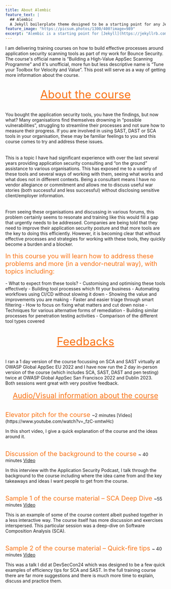 ```yaml
---
title: About Alembic
feature_text: |
  ## Alembic
  A Jekyll boilerplate theme designed to be a starting point for any Jekyll website
feature_image: "https://picsum.photos/1300/400?image=989"
excerpt: "Alembic is a starting point for [Jekyll](https://jekyllrb.com/) projects. Rather than starting from scratch, this boilerplate is designed to get the ball rolling immediately. Install it, configure it, tweak it, push it."
---
```

<style>
.text{
  text-decoration: underline;
  color: #F97316;
  font-size: 35px;
}
.text-discuss{
  color: #F97316;
  font-size: 20px;
}
li{
  margin-left: 50px;
}
li::marker {
  	color:  #F97316;
}

</style>

I am delivering training courses on how to build effective processes around application security scanning tools as part of my work for Bounce Security. The course's official name is “Building a High-Value AppSec Scanning Programme” and it's unofficial, more fun but less descriptive name is “Tune your Toolbox for Velocity and Value”. This post will serve as a way of getting more information about the course.
<br>
<br>
<center>
<span class="text">
About the course
</span>
</center>
<br>
<br>
You bought the application security tools, you have the findings, but now what? Many organisations find themselves drowning in “possible vulnerabilities”, struggling to streamline their processes and not sure how to measure their progress. If you are involved in using SAST, DAST or SCA tools in your organisation, these may be familiar feelings to you and this course comes to try and address these issues.
<br>
<br>
<br>
This is a topic I have had significant experience with over the last several years providing application security consulting and “on the ground” assistance to various organisations. This has exposed me to a variety of these tools and several ways of working with them, seeing what works and what does not in different contexts. Being a consultant means I have no vendor allegiance or commitment and allows me to discuss useful war stories (both successful and less successful) without disclosing sensitive client/employer information.
<br>
<br>
<br>
From seeing these organisations and discussing in various forums, this problem certainly seems to resonate and training like this would fill a gap that urgently needs to be addressed. Companies are being told that they need to improve their application security posture and that more tools are the key to doing this efficiently. However, it is becoming clear that without effective processes and strategies for working with these tools, they quickly become a burden and a blocker.
<br>
<br>
<span class="text-discuss">
In this course you will learn how to address these problems and more (in a vendor-neutral way), with topics including:
</span>
<br>
<br>
- What to expect from these tools?
- Customising and optimising these tools effectively
- Building tool processes which fit your business
- Automating workflows using CI/CD without slowing it down
- Showing the value and improvements you are making
- Faster and easier triage through smart filtering
- How to focus on fixing what matters and cut down noise
- Techniques for various alternative forms of remediation
- Building similar processes for penetration testing activities
- Comparison of the different tool types covered
<br>
<br>
<br>
<center>
<span class="text">
Feedbacks
</span>
</center>
<br>
<br>
I ran a 1 day version of the course focussing on SCA and SAST virtually at OWASP Global AppSec EU 2022 and I have now run the 2 day in-person version of the course (which includes SCA, SAST, DAST and pen testing) twice at OWASP Global AppSec San Francisco 2022 and Dublin 2023.

<br>
Both sessions went great with very positive feedback.

<br>
<br>
<center>
<span class="text" style="font-size: 23px;">
Audio/Visual information about the course
</span>
</center>
<br>
<br>
<span class="text-discuss">Elevator pitch for the course  </span> ~2 minutes [Video](https://www.youtube.com/watch?v=_fzC-xmtwHc)

In this short video, I give a quick explanation of the course and the ideas around it.
<br>
<br>
<br>
<span class="text-discuss">Discussion of the background to the course  </span> ~ 40 minutes [Video](https://www.youtube.com/watch?v=LAcH1kFP4-M) 

In this interview with the Application Security Podcast, I talk through the background to the course including where the idea came from and the key takeaways and ideas I want people to get from the course.
<br>
<br>
<br>
<span class="text-discuss">Sample 1 of the course material – SCA Deep Dive  </span> ~55 minutes [Video](https://www.youtube.com/watch?v=2SxHfhvhey8)

This is an example of some of the course content albeit pushed together in a less interactive way. The course itself has more discussion and exercises interspersed. This particular session was a deep-dive on Software Composition Analysis (SCA).
<br>
<br>
<br>
<span class="text-discuss">Sample 2 of the course material – Quick-fire tips  </span> ~ 40 minutes [Video](https://www.youtube.com/watch?v=5JOuRZoyc6o)

This was a talk I did at DevSecCon24 which was designed to be a few quick examples of efficiency tips for SCA and SAST. In the full training course there are far more suggestions and there is much more time to explain, discuss and practice them.
